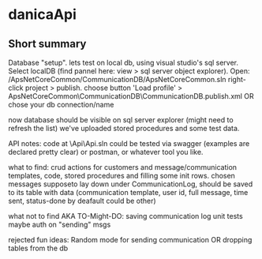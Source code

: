 # danicaApi
Short summary
-----
Database "setup".
lets test on local db, using visual studio's sql server. Select localDB (find pannel here: view > sql server object explorer).
Open: /ApsNetCoreCommon/CommunicationDB/ApsNetCoreCommon.sln
right-click project > publish.
choose button 'Load profile' > ApsNetCoreCommon\CommunicationDB\CommunicationDB.publish.xml
OR chose your db connection/name

now database should be visible on sql server explorer (might need to refresh the list)
we've uploaded stored procedures and some test data.

API notes:
code at \Api\Api.sln
could be tested via swagger (examples are declared pretty clear) or postman, or whatever tool you like.

what to find: crud actions for customers and message/communication templates, code, stored procedures and filling some init rows.
chosen messages supposeto lay down under CommunicationLog, should be saved to its table with data (communication template, user id, full message, time sent, status-done by deafault could be other)

what not to find AKA 
TO-Might-DO: 
saving communication log
unit tests
maybe auth on "sending" msgs

rejected fun ideas:
Random mode for sending communication OR dropping tables from the db